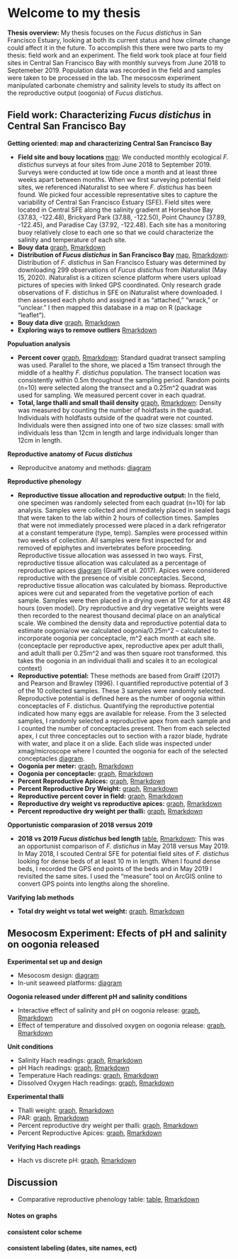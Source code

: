 # Welcome to my thesis

**Thesis overview:** My thesis focuses on the _Fucus distichus_ in San Francisco Estuary, looking at both its current status and how climate change could affect it in the future. To accomplish this there were two parts to my thesis: field work and an experiment. The field work took place at four field sites in Central San Francisco Bay with monthly surveys from June 2018 to Septemeber 2019. Population data was recorded in the field and samples were taken to be processed in the lab. The mesocosm experiment manipulated carbonate chemistry and salinity levels to study its affect on the reproductive output (oogonia) of _Fucus distichus_.


## Field work: Characterizing *Fucus distichus* in Central San Francisco Bay  
**Getting oriented: map and characterizing Central San Francisco Bay**
  - **Field site and bouy locations** [map](https://cmwegener.github.io/thesis/map_sites.pdf): We conducted monthly ecological *F. distichus* surveys at four sites from June 2018 to September 2019. Surveys were conducted at low tide once a month and at least three weeks apart between months. When we first surveying potential field sites, we referenced iNaturalist to see where *F. distichus* has been found. We picked four accessible representative sites to capture the variability of Central San Francisco Estuary (SFE). Field sites were located in Central SFE along the salinity gradient at Horseshoe Bay (37.83, -122.48), Brickyard Park (37.88, -122.50), Point Chauncy (37.89, -122.45), and Paradise Cay (37.92, -122.48). Each site has a monitoring buoy relatively close to each one so that we could characterize the salinity and temperature of each site. 
  - **Bouy data** [graph](https://cmwegener.github.io/thesis/bouy_data_all.png), [Rmarkdown](https://cmwegener.github.io/thesis/bouy_data_all.html)
  - **Distribution of *Fucus distichus* in San Francisco Bay** [map](https://cmwegener.github.io/thesis/map_pic.html), [Rmarkdown](https://cmwegener.github.io/thesis/interactive_map.html): Distribution of *F. distichus* in San Francisco Estuary was determined by downloading 299 observations of *Fucus distichus* from iNaturalist (May 15, 2020). iNaturalist is a citizen science platform where users upload pictures of species with linked GPS coordinated. Only research grade observations of F. distichus in SFE on iNaturalist where downloaded. I then assessed each photo and assigned it as “attached,” “wrack,” or “unclear.” I then mapped this database in a map on R (package “leaflet”).  
  - **Bouy data dive** [graph](https://cmwegener.github.io/thesis/bouy_data_dive.png), [Rmarkdown](https://cmwegener.github.io/thesis/bouy_data_dive.html)
  - **Exploring ways to remove outliers** [Rmarkdown](https://cmwegener.github.io/thesis/filter_outliers.html)
  
**Populuation analysis**  
  - **Percent cover** [graph](https://cmwegener.github.io/thesis/percentcover.png), [Rmarkdown](https://cmwegener.github.io/thesis/percentcover.html): Standard quadrat transect sampling was used. Parallel to the shore, we placed a 15m transect through the middle of a healthy *F. distichus* population. The transect location was consistently within 0.5m throughout the sampling period. Random points (n=10) were selected along the transect and a 0.25m^2 quadrat was used for sampling. We measured percent cover in each quadrat.
  - **Total, large thalli and small thaiil density** [graph](https://cmwegener.github.io/thesis/density_graph.png), [Rmarkdown](https://cmwegener.github.io/thesis/all_density.html): Density was measured by counting the number of holdfasts in the quadrat. Individuals with holdfasts outside of the quadrat were not counted. Individuals were then assigned into one of two size classes: small with individuals less than 12cm in length and large individuals longer than 12cm in length. 
 
**Reproductive anatomy of *Fucus distichus***
   - Reproducitve anatomy and methods: [diagram](https://cmwegener.github.io/thesis/repro_anatomy.pdf)
   
**Reproductive phenology** 
  - **Reproductive tissue allocation and reproductive output:** In the field, one specimen was randomly selected from each quadrat (n=10) for lab analysis. Samples were collected and immediately placed in sealed bags that were taken to the lab within 2 hours of collection times. Samples that were not immediately processed were placed in a dark refrigerator at a constant temperature (type, temp). Samples were processed within two weeks of collection. All samples were first inspected for and removed of epiphytes and invertebrates before proceeding.
Reproductive tissue allocation was assessed in two ways. First, reproductive tissue allocation was calculated as a percentage of reproductive apices [diagram](https://cmwegener.github.io/thesis/repro_anatomy.pdf) (Graiff et al. 2017). Apices were considered reproductive with the presence of visible conceptacles. Second, reproductive tissue allocation was calculated by biomass. Reproductive apices were cut and separated from the vegetative portion of each sample. Samples were then placed in a drying oven at 17C for at least 48 hours (oven model). Dry reproductive and dry vegetative weights were then recorded to the nearest thousand decimal place on an analytical scale. We combined the density data and reproductive potential data to estimate oogonia/ow we calculated oogonia/0.25m^2 – calculated to incorporate oogonia per conceptacle, m^2 each month at each site. (conceptacle per reproductive apex, reproductive apex per adult thalli, and adult thalli per 0.25m^2 and was then square root transformed. this takes the oogonia in an individual thalli and scales it to an ecological context)
  - **Reproductive potential:** These methods are based from Graiff (2017) and Pearson and Brawley (1996). I quantified reproductive potential of 3 of the 10 collected samples. These 3 samples were randomly selected. Reproductive potential is defined here as the number of oogonia within conceptacles of F. distichus. Quantifying the reproductive potential indicated how many eggs are available for release. From the 3 selected samples, I randomly selected a reproductive apex from each sample and I counted the number of conceptacles present. Then from each selected apex, I cut three conceptacles out to section with a razor blade, hydrate with water, and place it on a slide. Each slide was inspected under xmag/microscope where I counted the oogonia for each of the selected conceptacles [diagram](https://cmwegener.github.io/thesis/repro_anatomy.pdf). 
  - **Oogonia per meter:** [graph](https://cmwegener.github.io/thesis/oogonia_per_meter.png), [Rmarkdown](https://cmwegener.github.io/thesis/oogonia_per_meter.html)  
  - **Oogonia per conceptacle:** [graph](https://cmwegener.github.io/thesis/oogonia_per_conceptacle.png), [Rmarkdown](https://cmwegener.github.io/thesis/oogonia_per_conceptacle.html)  
  - **Percent Reproductive Apices:** [graph](https://cmwegener.github.io/thesis/percent_ra.png), [Rmarkdown](https://cmwegener.github.io/thesis/percent_ra.html)  
  - **Percent Reproductive Dry Weight:** [graph](https://cmwegener.github.io/thesis/percent_repro_dryweight.png), [Rmarkdown](https://cmwegener.github.io/thesis/percent_repro_dryweight.html)  
  - **Reproductive percent cover in field:** [graph](https://cmwegener.github.io/thesis/repro_state.png), [Rmarkdown](https://cmwegener.github.io/thesis/repro_state.html)  
  - **Reproductive dry weight vs reproductive apices:** [graph](https://cmwegener.github.io/thesis/drw_vs_ra.png), [Rmarkdown](https://cmwegener.github.io/thesis/drw_vs_ra.html)
  - **Percent reproductive dry weight per thalli:** [graph](https://cmwegener.github.io/thesis/percent_dwr.png), [Rmarkdown](https://cmwegener.github.io/thesis/percent_dwr.html)
  
**Opportunistic comparasion of 2018 versus 2019**  
  - **2018 vs 2019 *Fucus distichus* bed length** [table](https://cmwegener.github.io/thesis/length_table_pic.html), [Rmarkdown](https://cmwegener.github.io/thesis/length_table.html): This was an opportunist comparison of *F. distichus* in May 2018 versus May 2019. In May 2018, I scouted Central SFE for potential field sites of *F. distichus* looking for dense beds of at least 10 m in length. When I found dense beds, I recorded the GPS end points of the beds and in May 2019 I revisited the same sites. I used the “measure” tool on ArcGIS online to convert GPS points into lengths along the shoreline.
  
**Varifying lab methods**  
  - **Total dry weight vs total wet weight:** [graph](https://cmwegener.github.io/thesis/dwt_vs_wwt.png), [Rmarkdown](https://cmwegener.github.io/thesis/dwt_vs_wwt.html)  

## Mesocosm Experiment: Efects of pH and salinity on oogonia released
**Experimental set up and design**
  - Mesocosm design: [diagram](https://cmwegener.github.io/thesis/exp_set_up.pdf)
  - In-unit seaweed platforms: [diagram](https://cmwegener.github.io/thesis/seaweed_platforms.pdf)

**Oogonia released under different pH and salinity conditions**
  - Interactive effect of salinity and pH on oogonia release: [graph](https://cmwegener.github.io/thesis/3d_pic.html), [Rmarkdown](https://cmwegener.github.io/thesis/exp_3d_plot.html)
  - Effect of temperature and dissolved oxygen on oogonia release: [graph](https://cmwegener.github.io/thesis/temp_do_oog.png), [Rmarkdown](https://cmwegener.github.io/thesis/temp_do_oog.html) 
  
**Unit conditions**
  - Salinity Hach readings: [graph](https://cmwegener.github.io/thesis/salinity_hach.png), [Rmarkdown](https://cmwegener.github.io/thesis/salinity_hach.html)
  - pH Hach readings: [graph](https://cmwegener.github.io/thesis/ph_hach.png), [Rmarkdown](https://cmwegener.github.io/thesis/ph_hach.html)
  - Temperature Hach readings: [graph](https://cmwegener.github.io/thesis/temp_hach.png), [Rmarkdown](https://cmwegener.github.io/thesis/temp_hach.html)
  - Dissolved Oxygen Hach readings: [graph](https://cmwegener.github.io/thesis/do_hach.png), [Rmarkdown](https://cmwegener.github.io/thesis/do_hach.html)

**Experimental thalli**
  - Thalli weight: [graph](https://cmwegener.github.io/thesis/thalli_weight.png), [Rmarkdown](https://cmwegener.github.io/thesis/thalli_weight.html)
  - PAR: [graph](https://cmwegener.github.io/thesis/par.png), [Rmarkdown](https://cmwegener.github.io/thesis/par.html)
  - Percent reproductive dry weight per thalli: [graph](https://cmwegener.github.io/thesis/exp_percent_dwr.png), [Rmarkdown](https://cmwegener.github.io/thesis/exp_percent_dwr.html)
  - Percent Reproductive Apices: [graph](https://cmwegener.github.io/thesis/exp_percent_ra.png), [Rmarkdown](https://cmwegener.github.io/thesis/exp_percent_ra.html)
 
 **Verifying Hach readings**
   - Hach vs discrete pH: [graph](https://cmwegener.github.io/thesis/hach_vs_discrete.png), [Rmarkdown](https://cmwegener.github.io/thesis/hach_vs_discrete.html)

## Discussion
  - Comparative reproductive phenology table: [table](https://cmwegener.github.io/thesis/phenology_table_pic.html), [Rmarkdown](https://cmwegener.github.io/thesis/phenology_table.html)



#### Notes on graphs
#### consistent color scheme
#### consistent labeling (dates, site names, ect)
